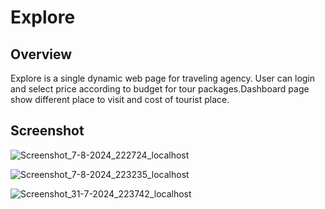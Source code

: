 # Explore

## Overview

Explore is a single dynamic web page for traveling agency. User can login and select price according to budget for tour packages.Dashboard page show different place to visit and cost of tourist place.

## Screenshot
![Screenshot_7-8-2024_222724_localhost](https://github.com/user-attachments/assets/a3055155-d978-4c2e-b5e7-7127ba21a6ba)

![Screenshot_7-8-2024_223235_localhost](https://github.com/user-attachments/assets/7e9291cc-a23c-4e36-988e-211852fb9c49)

![Screenshot_31-7-2024_223742_localhost](https://github.com/user-attachments/assets/a18df14c-45cb-46e9-851b-c07dbc9826b3)





